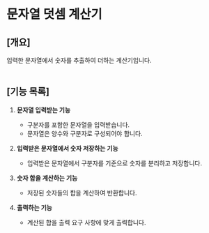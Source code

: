 # 문자열 덧셈 계산기

## [개요]
입력한 문자열에서 숫자를 추출하여 더하는 계산기입니다.
<br/>
<br/>
## [기능 목록]
1. **문자열 입력받는 기능**
    - 구분자를 포함한 문자열을 입력받습니다.
    - 문자열은 양수와 구분자로 구성되어야 합니다.   

    
2. **입력받은 문자열에서 숫자 저장하는 기능**
    - 입력받은 문자열에서 구분자를 기준으로 숫자를 분리하고 저장합니다.   

    
3. **숫자 합을 계산하는 기능**
    - 저장된 숫자들의 합을 계산하여 반환합니다.   

    
4. **출력하는 기능**
    - 계산된 합을 출력 요구 사항에 맞게 출력합니다.
